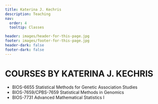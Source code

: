```yaml
---
title: Katerina J. Kechris
description: Teaching
nav:
  order: 4
  tooltip: Classes

header: images/header-for-this-page.jpg
footer: images/footer-for-this-page.jpg
header-dark: false
footer-dark: false
---
```


# COURSES BY KATERINA J. KECHRIS

+ BIOS-6655 Statistical Methods for Genetic Association Studies
+ BIOS-7659/CPBS-7659 Statistical Methods in Genomics
+ BIOS-7731 Advanced Mathematical Statistics I

